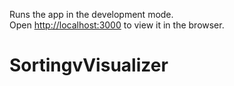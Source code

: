 Runs the app in the development mode.\
Open [http://localhost:3000](http://localhost:3000) to view it in the browser.


# SortingvVisualizer
